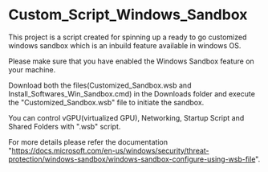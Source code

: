 # Custom_Script_Windows_Sandbox
This project is a script created for spinning up a ready to go customized windows sandbox which is an inbuild feature available in windows OS. 

Please make sure that you have enabled the Windows Sandbox feature on your machine. 

Download both the files(Customized_Sandbox.wsb and Install_Softwares_Win_Sandbox.cmd) in the Downloads folder and execute the "Customized_Sandbox.wsb" file to initiate the sandbox.

You can control vGPU(virtualized GPU), Networking, Startup Script and Shared Folders with ".wsb" script.

For more details please refer the documentation "https://docs.microsoft.com/en-us/windows/security/threat-protection/windows-sandbox/windows-sandbox-configure-using-wsb-file".
